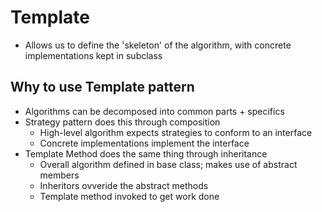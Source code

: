 # Template
 * Allows us to define the 'skeleton' of the algorithm, with concrete
  implementations kept in subclass

## Why to use Template pattern
- Algorithms can be decomposed into common parts + specifics
- Strategy pattern does this through composition
  - High-level algorithm expects strategies to conform to an interface
  - Concrete implementations implement the interface
- Template Method does the same thing through inheritance
  - Overall algorithm defined in base class; makes use of abstract members
  - Inheritors ovveride the abstract methods
  - Template method invoked to get work done
